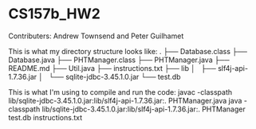 # CS157b_HW2
Contributers: Andrew Townsend and Peter Guilhamet

This is what my directory structure looks like:
.
├── Database.class
├── Database.java
├── PHTManager.class
├── PHTManager.java
├── README.md
├── Util.java
├── instructions.txt
├── lib
│   ├── slf4j-api-1.7.36.jar
│   └── sqlite-jdbc-3.45.1.0.jar
└── test.db

This is what I'm using to compile and run the code:
javac -classpath lib/sqlite-jdbc-3.45.1.0.jar:lib/slf4j-api-1.7.36.jar:. PHTManager.java
java -classpath lib/sqlite-jdbc-3.45.1.0.jar:lib/slf4j-api-1.7.36.jar:. PHTManager test.db instructions.txt
